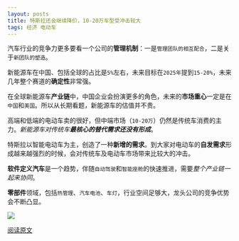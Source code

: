 ```yaml
---
layout: posts
title: 特斯拉还会继续降价，10-20万车型受冲击较大
tags: 经济 电动车
---
```



汽车行业的竞争力更多要看一个公司的**管理机制**：一是`管理团队的相互配合`，二是关于`新团队的塑造`。

新能源车在中国、包括全球的占比是`5%`左右，未来目标在`2025年`提到`15-20%`，未来几年整个赛道的**确定性**非常强。

在全球新能源车**产业链**中，中国企业会扮演更多的角色，未来的**市场重心**一定是在`中国`和`美国`。所以从长期看题，新能源车的估值并不贵。

高端和低端的电动车卖的很好，但中端市场（`10-20万`）仍然是传统车消费的主力。*新能源车对传统车**最核心的替代需求还没有形成***。

特斯拉以智能电动车为主，创造了一种**新增的需求**。到大家对电动车的**自发需求**形成越来越强烈的时候，会对传统车及电动车市场带来比较大的冲击。

**软件定义汽车**是一个趋势，伴随`自动驾驶`和`智能座舱`的快速推进，需要*整个产业链一起来协同*。

**零部件**领域，包括`热管理`、`汽车电池`、`车灯`，行业空间足够大，龙头公司的竞争优势会不断凸显。

![](http://8.134.51.249/DailyRead/assets/images/0214.png)

[阅读原文](https://m.cnbeta.com/view/1090485.htm)
